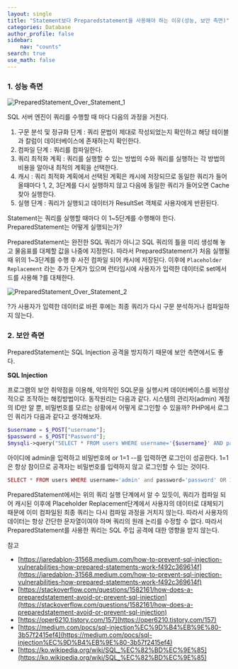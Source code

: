 ```yaml
---
layout: single
title: "Statement보다 Preparedstatement을 사용해야 하는 이유(성능, 보안 측면)"
categories: Database
author_profile: false
sidebar:
    nav: "counts"
search: true
use_math: false
---
```


### 1. 성능 측면

![PreparedStatement_Over_Statement_1]({{site.url}}/images/2021-05-31-why-preparedstatement-over-statement/images_jsj3282_post_8587157c-7cf4-47a5-acce-c8b9fab630b5_wiRZS.png)

SQL 서버 엔진이 쿼리를 수행할 때 마다 다음의 과정을 거친다.

1. 구문 분석 및 정규화 단계 : 쿼리 문법이 제대로 작성되었는지 확인하고 해당 테이블과 칼럼이 데이터베이스에 존재하는지 확인한다.
2. 컴파일 단계 : 쿼리를 컴파일한다.
3. 쿼리 최적화 계획 : 쿼리를 실행할 수 있는 방법의 수와 쿼리를 실행하는 각 방법의 비용을 알아내 최적의 계획을 선택한다.
4. 캐시 : 쿼리 최적화 계획에서 선택된 계획은 캐시에 저장되므로 동일한 쿼리가 들어올때마다 1, 2, 3단계를 다시 실행하지 않고 다음에 동일한 쿼리가 들어오면 Cache 찾아 실행한다.
5. 실행 단계 : 쿼리가 실행되고 데이터가 ResultSet 객체로 사용자에게 반환된다.

Statement는 쿼리를 실행할 때마다 이 1~5단계를 수행해야 한다. PreparedStatement는 어떻게 실행되는가?

PreparedStatement는 완전한 SQL 쿼리가 아니고 SQL 쿼리의 틀을 미리 생성해 놓고 물음표를 대체할 값을 나중에 지정한다. 따라서 PreparedStatement가 처음 실행될 때 위의 1~3단계를 수행 후 사전 컴파일 되어 캐시에 저장된다. 이후에 ```Placeholder Replacement``` 라는 추가 단계가 있으며 런타임시에 사용자가 입력한 데이터로 set메서드를 사용해 ?를 대체한다. 

![PreparedStatement_Over_Statement_2]({{site.url}}/images/2021-05-31-why-preparedstatement-over-statement/images_jsj3282_post_3744ceb3-6cd8-4646-9566-15de6144b2d2_kWnd1.png)

?가 사용자가 입력한 데이터로 바뀐 후에는 최종 쿼리가 다시 구문 분석하거나 컴파일하지 않는다. 

### 2. 보안 측면

PreparedStatement는 SQL Injection 공격을 방지하기 때문에 보안 측면에서도 좋다. 

**SQL Injection**

프로그램의 보안 취약점을 이용해, 악의적인 SQL문을 실행시켜 데이터베이스를 비정상적으로 조작하는 해킹방법이다.
동작원리는 다음과 같다. 시스템의 관리자(admin) 계정의 ID만 알 뿐, 비밀번호를 모르는 상황에서 어떻게 로그인할 수 있을까? PHP에서 로그인 쿼리가 다음과 같다고 생각해보자.

```php
$username = $_POST["username"];
$password = $_POST["Password"];
$mysqli->query("SELECT * FROM users WHERE username='{$username}' AND password='{$password}'");
```
아이디에 admin을 입력하고 비밀번호에 or 1=1 --를 입력하면 로그인이 성공한다. 1=1은 항상 참이므로 공격자는 비밀번호를 입력하지 않고 로그인할 수 있는 것이다.

```php
SELECT * FROM users WHERE username='admin' and password='password' OR 1=1 --'
```

PreparedStatement에서는 위의 쿼리 실행 단계에서 알 수 있듯이, 쿼리가 컴파일 되어 캐시된 이후에 Placeholder Replacement단계에서 사용자의 데이터로 대체되기 때문에 이미 컴파일된 최종 쿼리는 다시 컴파일 과정을 거치지 않는다. 따라서 사용자의 데이터는 항상 간단한 문자열이여야 하며 쿼리의 원래 논리를 수정할 수 없다. 따라서 PreparedStatement를 사용한 쿼리는 SQL 주입 공격에 대한 영향을 받지 않는다.

참고
- [https://jaredablon-31568.medium.com/how-to-prevent-sql-injection-vulnerabilities-how-prepared-statements-work-f492c369614f](https://jaredablon-31568.medium.com/how-to-prevent-sql-injection-vulnerabilities-how-prepared-statements-work-f492c369614f)
- [https://stackoverflow.com/questions/1582161/how-does-a-preparedstatement-avoid-or-prevent-sql-injection](https://stackoverflow.com/questions/1582161/how-does-a-preparedstatement-avoid-or-prevent-sql-injection)
- [https://oper6210.tistory.com/157](https://oper6210.tistory.com/157)
- [https://medium.com/pocs/sql-injection%EC%9D%B4%EB%9E%80-3b57f2415ef4](https://medium.com/pocs/sql-injection%EC%9D%B4%EB%9E%80-3b57f2415ef4)
- [https://ko.wikipedia.org/wiki/SQL_%EC%82%BD%EC%9E%85](https://ko.wikipedia.org/wiki/SQL_%EC%82%BD%EC%9E%85)
